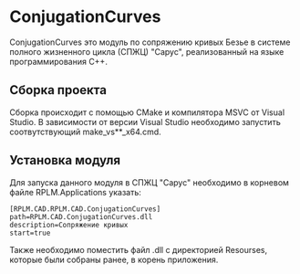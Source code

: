 # ConjugationCurves

ConjugationCurves это модуль по сопряжению кривых Безье в системе полного жизненного цикла (СПЖЦ) "Сарус", реализованный на языке программирования C++.

## Сборка проекта

Сборка происходит с помощью CMake и компилятора MSVC от Visual Studio.
В зависимости от версии Visual Studio необходимо запустить соотвутствующий make_vs**_x64.cmd.

## Установка модуля

Для запуска данного модуля в СПЖЦ "Сарус" необходимо в корневом файле RPLM.Applications указать:

```
[RPLM.CAD.RPLM.CAD.ConjugationCurves]
path=RPLM.CAD.ConjugationCurves.dll
description=Сопряжение кривых
start=true
```
Также необходимо поместить файл .dll с директорией Resourses, которые были собраны ранее, в корень приложения.